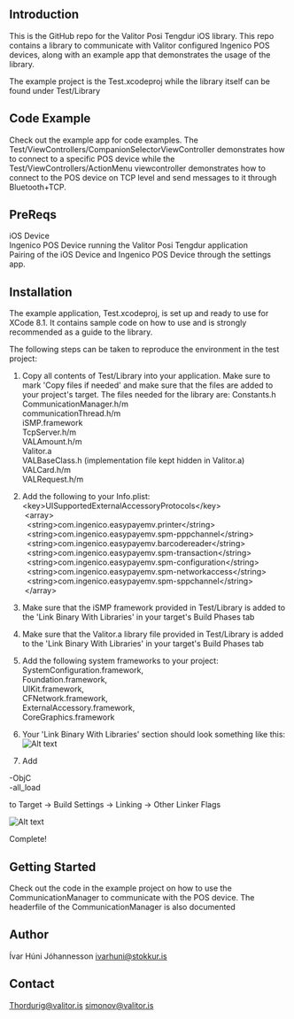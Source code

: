 ## Introduction

This is the GitHub repo for the Valitor Posi Tengdur iOS library. This repo contains a library to communicate with Valitor configured Ingenico POS devices, along with an example app that demonstrates the usage of the library.

The example project is the Test.xcodeproj while the library itself can be found under Test/Library

## Code Example

Check out the example app for code examples. The Test/ViewControllers/CompanionSelectorViewController demonstrates how to connect to a specific POS device while the 
Test/ViewControllers/ActionMenu viewcontroller demonstrates how to connect to the POS device on TCP level and send messages to it through Bluetooth+TCP.

## PreReqs
iOS Device  
Ingenico POS Device running the Valitor Posi Tengdur application  
Pairing of the iOS Device and Ingenico POS Device through the settings app.  

## Installation

The example application, Test.xcodeproj, is set up and ready to use for XCode 8.1. It contains sample code on how to use and is strongly recommended as a guide to the library.

The following steps can be taken to reproduce the environment in the test project:

1. Copy all contents of Test/Library into your application. Make sure to mark 'Copy files if needed' and make sure that the files are added to your project's target.
The files needed for the library are:
Constants.h  
CommunicationManager.h/m  
communicationThread.h/m  
iSMP.framework  
TcpServer.h/m  
VALAmount.h/m  
Valitor.a  
VALBaseClass.h (implementation file kept hidden in Valitor.a)  
VALCard.h/m  
VALRequest.h/m  


2. Add the following to your Info.plist:  
\<key\>UISupportedExternalAccessoryProtocols\</key\>  
	&nbsp;\<array\>  
		&nbsp;&nbsp;\<string>com.ingenico.easypayemv.printer\</string\>  
		&nbsp;&nbsp;\<string\>com.ingenico.easypayemv.spm-pppchannel\</string\>  
		&nbsp;&nbsp;\<string\>com.ingenico.easypayemv.barcodereader\</string\>  
		&nbsp;&nbsp;\<string\>com.ingenico.easypayemv.spm-transaction\</string\>  
		&nbsp;&nbsp;\<string\>com.ingenico.easypayemv.spm-configuration\</string\>  
		&nbsp;&nbsp;\<string\>com.ingenico.easypayemv.spm-networkaccess\</string\>  
		&nbsp;&nbsp;\<string\>com.ingenico.easypayemv.spm-sppchannel\</string\>  
	&nbsp;\</array\>  

3. Make sure that the iSMP framework provided in Test/Library is added to the 'Link Binary With Libraries' in your target's Build Phases tab

4. Make sure that the Valitor.a library file provided in Test/Library is added to the 'Link Binary With Libraries' in your target's Build Phases tab

5. Add the following system frameworks to your project:  
SystemConfiguration.framework,  
Foundation.framework,  
UIKit.framework,  
CFNetwork.framework,  
ExternalAccessory.framework,  
CoreGraphics.framework  

6. Your 'Link Binary With Libraries' section should look something like this:
![Alt text](http://i.imgur.com/ZM6K6Pt.png "Optional title attribute")

7. Add

-ObjC  
-all_load

to Target -> Build Settings -> Linking -> Other Linker Flags

![Alt text](http://i.imgur.com/ew0bGft.png "Optional title attribute")

Complete!

## Getting Started

Check out the code in the example project on how to use the CommunicationManager to communicate with the POS device. The headerfile of the CommunicationManager is also documented

## Author

Ívar Húni Jóhannesson
ivarhuni@stokkur.is

## Contact

Thordurig@valitor.is
simonov@valitor.is
